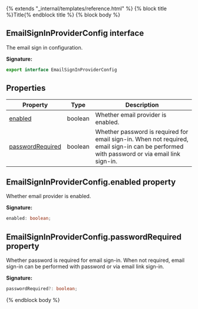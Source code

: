 {% extends "_internal/templates/reference.html" %}
{% block title %}Title{% endblock title %}
{% block body %}

## EmailSignInProviderConfig interface

The email sign in configuration.

<b>Signature:</b>

```typescript
export interface EmailSignInProviderConfig 
```

## Properties

|  Property | Type | Description |
|  --- | --- | --- |
|  [enabled](./firebase-admin_.emailsigninproviderconfig.md#emailsigninproviderconfigenabled_property) | boolean | Whether email provider is enabled. |
|  [passwordRequired](./firebase-admin_.emailsigninproviderconfig.md#emailsigninproviderconfigpasswordrequired_property) | boolean | Whether password is required for email sign-in. When not required, email sign-in can be performed with password or via email link sign-in. |

## EmailSignInProviderConfig.enabled property

Whether email provider is enabled.

<b>Signature:</b>

```typescript
enabled: boolean;
```

## EmailSignInProviderConfig.passwordRequired property

Whether password is required for email sign-in. When not required, email sign-in can be performed with password or via email link sign-in.

<b>Signature:</b>

```typescript
passwordRequired?: boolean;
```
{% endblock body %}
